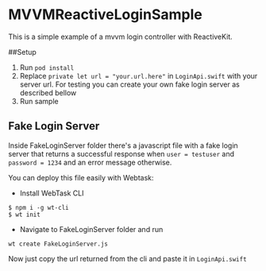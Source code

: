 # MVVMReactiveLoginSample

This is a simple example of a mvvm login controller with ReactiveKit.

##Setup

1. Run `pod install`
2. Replace `private let url = "your.url.here"` in `LoginApi.swift` with your server url. For testing you can create your own fake login server as described bellow
3. Run sample

## Fake Login Server

Inside FakeLoginServer folder there's a javascript file with a fake login server that returns a successful response when `user = testuser` and `password = 1234` and an error message otherwise. 

You can deploy this file easily with Webtask:

- Install WebTask CLI 
```shel  
$ npm i -g wt-cli 
$ wt init 
```
- Navigate to FakeLoginServer folder and run 
```shel
wt create FakeLoginServer.js
```

Now just copy the url returned from the cli and paste it in `LoginApi.swift`
